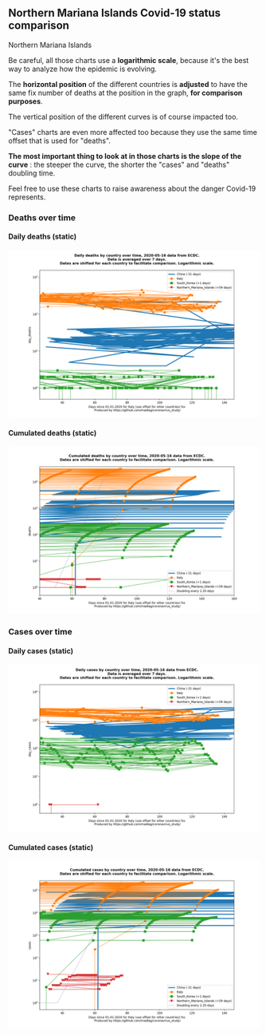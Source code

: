 ## Northern Mariana Islands Covid-19 status comparison 

Northern Mariana Islands



Be careful, all those charts use a **logarithmic scale**, because it's the best way to analyze how the epidemic is evolving.
 
The **horizontal position** of the different countries is **adjusted** to have the same fix number of deaths at the position in the graph, **for comparison purposes**.

The vertical position of the different curves is of course impacted too.

"Cases" charts are even more affected too because they use the same time offset that is used for "deaths".

**The most important thing to look at in those charts is the slope of the curve** : the steeper the curve, the shorter the "cases" and "deaths" doubling time.

Feel free to use these charts to raise awareness about the danger Covid-19 represents. 


 
### Deaths over time
 
#### Daily deaths (static)
![Northern Mariana Islands covid-19 daily deaths static chart](https://raw.githubusercontent.com/madlag/coronavirus_study/master/notebooks/graphs/2020-05-16/countries/Northern_Mariana_Islands/2020-05-16_Northern_Mariana_Islands_day_deaths.png "Northern Mariana Islands covid-19 day_deaths static chart")   
 
#### Cumulated deaths (static)
![Northern Mariana Islands covid-19 cumulated deaths static chart](https://raw.githubusercontent.com/madlag/coronavirus_study/master/notebooks/graphs/2020-05-16/countries/Northern_Mariana_Islands/2020-05-16_Northern_Mariana_Islands_deaths.png "Northern Mariana Islands covid-19 deaths static chart")   

 
### Cases over time
 
#### Daily cases (static)
![Northern Mariana Islands covid-19 daily cases static chart](https://raw.githubusercontent.com/madlag/coronavirus_study/master/notebooks/graphs/2020-05-16/countries/Northern_Mariana_Islands/2020-05-16_Northern_Mariana_Islands_day_cases.png "Northern Mariana Islands covid-19 day_cases static chart")   
 
#### Cumulated cases (static)
![Northern Mariana Islands covid-19 cumulated cases static chart](https://raw.githubusercontent.com/madlag/coronavirus_study/master/notebooks/graphs/2020-05-16/countries/Northern_Mariana_Islands/2020-05-16_Northern_Mariana_Islands_cases.png "Northern Mariana Islands covid-19 cases static chart")   

